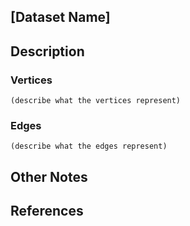 ## [Dataset Name]

## Description

### Vertices 
    (describe what the vertices represent)

### Edges
    (describe what the edges represent)

## Other Notes

## References